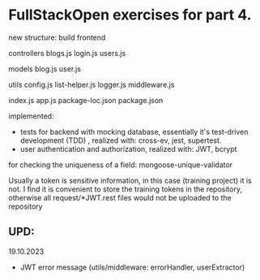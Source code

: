 # FullStackOpen exercises for part 4.

new structure:
  build
    frontend

  controllers
    blogs.js
    login.js
    users.js

  models
    blog.js
    user.js

  utils
    config.js
    list-helper.js
    logger.js
    middleware.js

  index.js
  app.js
  package-loc.json
  package.json

implemented:
- tests for backend with mocking database, essentially it's test-driven development (TDD) , realized with: cross-ev, jest, supertest.
- user authentication and authorization, realized with: JWT, bcrypt

for checking the uniqueness of a field: mongoose-unique-validator

Usually a token is sensitive information, in this case (training project) it is not.
I find it is convenient to store the training tokens in the repository, otherwise all request/*JWT.rest files would not be uploaded to the repository

## UPD: 

19.10.2023
  - JWT error message (utils/middleware: errorHandler, userExtractor)